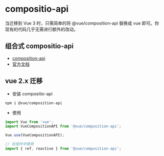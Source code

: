 # compositio-api

当迁移到 Vue 3 时，只需简单的将 @vue/composition-api 替换成 vue 即可。你现有的代码几乎无需进行额外的改动。

## 组合式 compositio-api

- [composition-api](https://github.com/vuejs/composition-api/blob/master/README.zh-CN.md)
- [官方文档](https://v3.cn.vuejs.org/guide/composition-api-introduction.html)

## vue 2.x 迁移

- 安装 compositio-api

```
npm i @vue/composition-api
```

- 使用

```js
import Vue from 'vue';
import VueCompositionAPI from '@vue/composition-api';

Vue.use(VueCompositionAPI);

// 在组件中使用
import { ref, reactive } from '@vue/composition-api';
```
